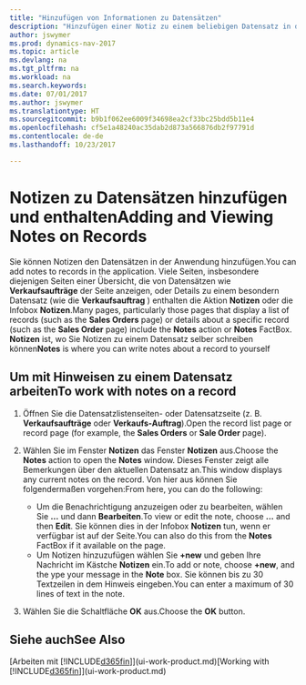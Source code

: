```yaml
---
title: "Hinzufügen von Informationen zu Datensätzen"
description: "Hinzufügen einer Notiz zu einem beliebigen Datensatz in der Anwendung. Falls Sie beispielsweise zusätzliche Informationen zu einem Verkaufsauftrag besitzen, die nicht vollständig in einem der Felder im Verkaufsauftrag eingegeben werden können, können Sie eine Notiz verfassen."
author: jswymer
ms.prod: dynamics-nav-2017
ms.topic: article
ms.devlang: na
ms.tgt_pltfrm: na
ms.workload: na
ms.search.keywords: 
ms.date: 07/01/2017
ms.author: jswymer
ms.translationtype: HT
ms.sourcegitcommit: b9b1f062ee6009f34698ea2cf33bc25bdd5b11e4
ms.openlocfilehash: cf5e1a48240ac35dab2d873a566876db2f97791d
ms.contentlocale: de-de
ms.lasthandoff: 10/23/2017

---
```

# <a name="adding-and-viewing-notes-on-records"></a><span data-ttu-id="78efe-104">Notizen zu Datensätzen hinzufügen und enthalten</span><span class="sxs-lookup"><span data-stu-id="78efe-104">Adding and Viewing Notes on Records</span></span>
 <span data-ttu-id="78efe-105">Sie <!--OnPrem and your colleagues -->können Notizen den Datensätzen in der Anwendung hinzufügen.</span><span class="sxs-lookup"><span data-stu-id="78efe-105">You <!--OnPrem and your colleagues -->can add notes to records in the application.</span></span> <span data-ttu-id="78efe-106">Viele Seiten, insbesondere diejenigen Seiten einer Übersicht, die von Datensätzen wie **Verkaufsaufträge** der Seite anzeigen, oder Details zu einem besondern Datensatz (wie die **Verkaufsauftrag** ) enthalten die Aktion **Notizen** oder die Infobox **Notizen**.</span><span class="sxs-lookup"><span data-stu-id="78efe-106">Many pages, particularly those pages that display a list of records (such as the **Sales Orders** page) or details about a specific record (such as the **Sales Order** page) include the **Notes** action or **Notes** FactBox.</span></span> <span data-ttu-id="78efe-107">**Notizen** ist, wo Sie Notizen zu einem Datensatz selber schreiben können<!--OnPrem or others, and where you can view notes to you from others. For example, a note could be a general comment or processing instruction to your colleague, who can then respond to your note using their own **Notes**. Or, your colleague can add a note that gives you extra information about a sales order that is not covered by the information on the sales order. These notes and correspondences will follow the record as it is processed in the company.--></span><span class="sxs-lookup"><span data-stu-id="78efe-107">**Notes** is where you can write notes about a record to yourself<!--OnPrem or others, and where you can view notes to you from others. For example, a note could be a general comment or processing instruction to your colleague, who can then respond to your note using their own **Notes**. Or, your colleague can add a note that gives you extra information about a sales order that is not covered by the information on the sales order. These notes and correspondences will follow the record as it is processed in the company.--></span></span>

<!--OnPrem
> [!NOTE]  
>  You can only select one recipient of the note.-->  
  
## <a name="to-work-with-notes-on-a-record"></a><span data-ttu-id="78efe-108">Um mit Hinweisen zu einem Datensatz arbeiten</span><span class="sxs-lookup"><span data-stu-id="78efe-108">To work with notes on a record</span></span> 
  
1.  <span data-ttu-id="78efe-109">Öffnen Sie die Datensatzlistenseiten- oder Datensatzseite (z. B. **Verkaufsaufträge** oder **Verkaufs-Auftrag**).</span><span class="sxs-lookup"><span data-stu-id="78efe-109">Open the record list page or record page (for example, the **Sales Orders** or **Sale Order** page).</span></span>  
  
    <!-- If **Notes** is not visible on the page, then you can customize the page to display the Notes FactBox. -->
  
2.  <span data-ttu-id="78efe-110">Wählen Sie im Fenster **Notizen** das Fenster **Notizen** aus.</span><span class="sxs-lookup"><span data-stu-id="78efe-110">Choose the **Notes** action to open the **Notes** window.</span></span> <span data-ttu-id="78efe-111">Dieses Fenster zeigt alle Bemerkungen über den aktuellen Datensatz an.</span><span class="sxs-lookup"><span data-stu-id="78efe-111">This window displays any current notes on the record.</span></span> <span data-ttu-id="78efe-112">Von hier aus können Sie folgendermaßen vorgehen:</span><span class="sxs-lookup"><span data-stu-id="78efe-112">From here, you can do the following:</span></span>

    -   <span data-ttu-id="78efe-113">Um die Benachrichtigung anzuzeigen oder zu bearbeiten, wählen Sie **…** und dann **Bearbeiten**.</span><span class="sxs-lookup"><span data-stu-id="78efe-113">To view or edit the note, choose **...** and then **Edit**.</span></span> <span data-ttu-id="78efe-114">Sie können dies in der Infobox **Notizen** tun, wenn er verfügbar ist auf der Seite.</span><span class="sxs-lookup"><span data-stu-id="78efe-114">You can also do this from the **Notes** FactBox if it available on the page.</span></span>
    -   <span data-ttu-id="78efe-115">Um Notizen hinzuzufügen wählen Sie **+new** und geben Ihre Nachricht  im Kästche **Notizen** ein.</span><span class="sxs-lookup"><span data-stu-id="78efe-115">To add or note, choose **+new**, and the ype your message in the **Note** box.</span></span> <span data-ttu-id="78efe-116">Sie können bis zu 30 Textzeilen in dem Hinweis eingeben.</span><span class="sxs-lookup"><span data-stu-id="78efe-116">You can enter a maximum of 30 lines of text in the note.</span></span> 
  
<!-- 5.  In the **To** field, enter a user ID (your own or someone else’s) to indicate who the note is for.  
  
6.  Select the **Notify** field if you want to send a notification to the user in the **To** field. 
  
     If **Notify** is selected, the note will be sent as a notification to the user's **My Notifications** on the Role Center.  -->
  
3.  <span data-ttu-id="78efe-117">Wählen Sie die Schaltfläche **OK** aus.</span><span class="sxs-lookup"><span data-stu-id="78efe-117">Choose the **OK** button.</span></span>  

## <a name="see-also"></a><span data-ttu-id="78efe-118">Siehe auch</span><span class="sxs-lookup"><span data-stu-id="78efe-118">See Also</span></span>
<span data-ttu-id="78efe-119">[Arbeiten mit [!INCLUDE[d365fin](includes/d365fin_md.md)]](ui-work-product.md)</span><span class="sxs-lookup"><span data-stu-id="78efe-119">[Working with [!INCLUDE[d365fin](includes/d365fin_md.md)]](ui-work-product.md)</span></span>  
